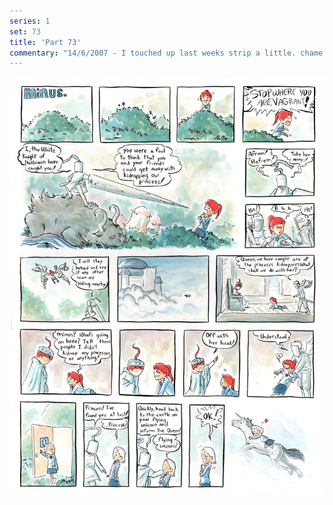 ```yaml
---
series: 1
set: 73
title: 'Part 73'
commentary: "14/6/2007 - I touched up last weeks strip a little. chame chame."
---
```


![](../../../../assets/minus/part-73/minus73.jpg)
